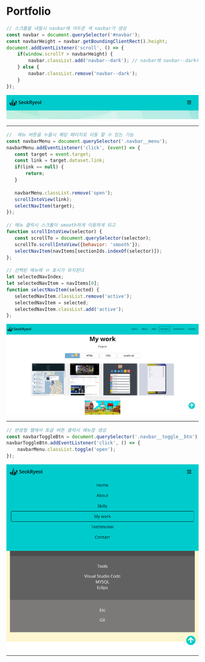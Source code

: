 # Portfolio

```JavaScript
// 스크롤을 내릴시 navbar에 어두운 색 navbar가 생성
const navbar = document.querySelector('#navbar');
const navbarHeight = navbar.getBoundingClientRect().height;
document.addEventListener('scroll', () => {
    if(window.scrollY > navbarHeight) {
        navbar.classList.add('navbar--dark'); // navbar에 navbar--dark라는 class를 만든다 
    } else {
        navbar.classList.remove('navbar--dark');
    }
});
```

![image description width="450px" height="300px"](./imgs/Portfoliodarknavbar.png)
***

 ```JavaScript
//  메뉴 버튼을 누를시 해당 페이지로 이동 할 수 있는 기능
const navbarMenu = document.querySelector('.navbar__menu');
navbarMenu.addEventListener('click', (event) => {
    const target = event.target;
    const link = target.dataset.link;
    if(link == null) {
        return;
    }

    navbarMenu.classList.remove('open');
    scrollIntoView(link);
    selectNavItem(target);
});

// 메뉴 클릭시 스크롤이 smooth하게 이동하게 되고 
function scrollIntoView(selector) {
    const scrollTo = document.querySelector(selector);
    scrollTo.scrollIntoView({behavior: 'smooth'});
    selectNavItem(navItems[sectionIds.indexOf(selector)]);
};

// 선택된 메뉴에 ㅁ 표시가 유지된다
let selectedNavIndex;
let selectedNavItem = navItems[0];
function selectNavItem(selected) {
    selectedNavItem.classList.remove('active');
    selectedNavItem = selected;
    selectedNavItem.classList.add('active');
};
```

![image description width="450px" height="300px"](./imgs/movescrolling.png)
***

```JavaScript
// 반응형 웹에서 토글 버튼 클릭시 메뉴창 생성
const navbarToggleBtn = document.querySelector('.navbar__toggle__btn');
navbarToggleBtn.addEventListener('click', () => {
    navbarMenu.classList.toggle('open');
});
```

![image width="100px" height="100px"](./imgs/toggle.png)
***
